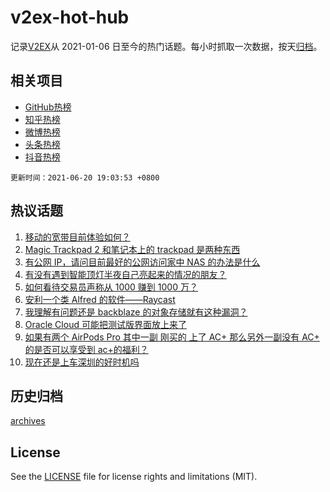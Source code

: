 # v2ex-hot-hub

 记录[V2EX](https://www.v2ex.com/)从 2021-01-06 日至今的热门话题。每小时抓取一次数据，按天[归档](archives)。
 
 ## 相关项目

- [GitHub热榜](https://github.com/lonnyzhang423/github-hot-hub)
- [知乎热榜](https://github.com/lonnyzhang423/zhihu-hot-hub)
- [微博热榜](https://github.com/lonnyzhang423/weibo-hot-hub)
- [头条热榜](https://github.com/lonnyzhang423/toutiao-hot-hub)
- [抖音热榜](https://github.com/lonnyzhang423/douyin-hot-hub)


 `更新时间：2021-06-20 19:03:53 +0800`

## 热议话题

1. [移动的宽带目前体验如何？](https://www.v2ex.com/t/784509)
1. [Magic Trackpad 2 和笔记本上的 trackpad 是两种东西](https://www.v2ex.com/t/784555)
1. [有公网 IP，请问目前最好的公网访问家中 NAS 的办法是什么](https://www.v2ex.com/t/784557)
1. [有没有遇到智能顶灯半夜自己亮起来的情况的朋友？](https://www.v2ex.com/t/784574)
1. [如何看待交易员声称从 1000 赚到 1000 万？](https://www.v2ex.com/t/784584)
1. [安利一个类 Alfred 的软件——Raycast](https://www.v2ex.com/t/784576)
1. [我理解有问题还是 backblaze 的对象存储就有这种漏洞？](https://www.v2ex.com/t/784561)
1. [Oracle Cloud 可能把测试版界面放上来了](https://www.v2ex.com/t/784552)
1. [如果有两个 AirPods Pro 其中一副 刚买的 上了 AC+ 那么另外一副没有 AC+ 的是否可以享受到 ac+的福利？](https://www.v2ex.com/t/784548)
1. [现在还是上车深圳的好时机吗](https://www.v2ex.com/t/784580)

## 历史归档

[archives](archives)

## License

See the [LICENSE](LICENSE) file for license rights and limitations (MIT).
